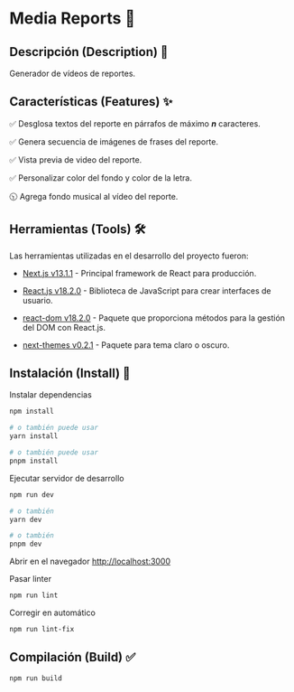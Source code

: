 # Media Reports 💟

## Descripción  (Description) :page_facing_up:

Generador de vídeos de reportes.

## Características (Features) ✨

✅ Desglosa textos del reporte en párrafos de máximo ***n*** caracteres.

✅ Genera secuencia de imágenes de frases del reporte.

✅ Vista previa de video del reporte.

✅ Personalizar color del fondo y color de la letra.

🕥 Agrega fondo musical al vídeo del reporte.

## Herramientas (Tools) 🛠️

Las herramientas utilizadas en el desarrollo del proyecto fueron:

- [Next.js v13.1.1](https://nextjs.org/) - Principal framework de React para producción.

- [React.js v18.2.0](https://reactjs.org/) - Biblioteca de JavaScript para crear interfaces de usuario.

- [react-dom v18.2.0](https://es.reactjs.org/docs/react-dom.html) -  Paquete que proporciona métodos para la gestión del DOM con React.js.

- [next-themes v0.2.1](https://github.com/pacocoursey/next-themes) - Paquete para tema claro o oscuro.

## Instalación (Install) 🔧

Instalar dependencias

```bash
npm install

# o también puede usar
yarn install

# o también puede usar
pnpm install
```

Ejecutar servidor de desarrollo

```bash
npm run dev

# o también
yarn dev

# o también
pnpm dev
```

Abrir en el navegador [http://localhost:3000](http://localhost:3000)

Pasar linter

```bash
npm run lint
```

Corregir en automático

```bash
npm run lint-fix
```

## Compilación (Build) ✅

```bash
npm run build
```
